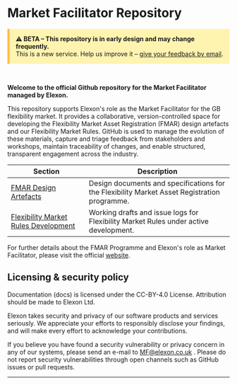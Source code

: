 # Market Facilitator Repository

<div style="background-color: #fff3b0; border-left: 5px solid #ffbf47; padding: 1em; margin-bottom: 1em;">
  <strong>⚠️ BETA – This repository is in early design and may change frequently.</strong><br>
  This is a new service. Help us improve it – <a href="mailto:communications@elexon.co.uk">give your feedback by email</a>.
</div>

<br>

**Welcome to the official Github repository for the Market Facilitator managed by Elexon.**

This repository supports Elexon's role as the Market Facilitator for the GB flexibility market. It provides a collaborative, version-controlled space for developing the Flexibility Market Asset Registration (FMAR) design artefacts and our Flexibility Market Rules. GitHub is used to manage the evolution of these materials, capture and triage feedback from stakeholders and workshops, maintain traceability of changes, and enable structured, transparent engagement across the industry.

| Section                                                                                                                    | Description                                                                                    |
| -------------------------------------------------------------------------------------------------------------------------- | ---------------------------------------------------------------------------------------------- |
| [FMAR Design Artefacts](https://github.com/elexon-data/Market-Facilitator/tree/main/docs/Market_Facilitator/FMAR_Design)   | Design documents and specifications for the Flexibility Market Asset Registration programme.   |
| [Flexibility Market Rules Development](https://github.com/elexon-data/Market-Facilitator/tree/main/docs/Market_Facilitator/Flexibility_Market_Rules_Development) | Working drafts and issue logs for Flexibility Market Rules under active development. |

For further details about the FMAR Programme and Elexon's role as Market Facilitator, please visit the official [website](https://www.elexon.co.uk/what-we-do/about-our-services/market-facilitator-for-distributed-flexibility/).


## Licensing & security policy

Documentation (docs) is licensed under the CC-BY-4.0 License. Attribution should be made to Elexon Ltd.

Elexon takes security and privacy of our software products and services seriously. We appreciate your efforts to responsibly disclose your findings, and will make every effort to acknowledge your contributions.

If you believe you have found a security vulnerability or privacy concern in any of our systems, please send an e-mail to MF@elexon.co.uk . Please do not report security vulnerabilities through open channels such as GitHub issues or pull requests.

---
